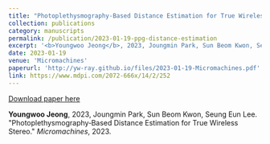 ```yaml
---
title: "Photoplethysmography‑Based Distance Estimation for True Wireless Stereo"
collection: publications
category: manuscripts
permalink: /publication/2023-01-19-ppg-distance-estimation
excerpt: '<b>Youngwoo Jeong</b>, 2023, Joungmin Park, Sun Beom Kwon, Seung Eun Lee. &quot;Photoplethysmography‑Based Distance Estimation for True Wireless Stereo.&quot; <i>Micromachines</i>, 2023.'
date: 2023-01-19
venue: 'Micromachines'
paperurl: 'http://yw-ray.github.io/files/2023-01-19-Micromachines.pdf'
link: https://www.mdpi.com/2072-666x/14/2/252
---
```


<a href='http://yw-ray.github.io/files/2023-01-19-Micromachines.pdf'>Download paper here</a>

<b>Youngwoo Jeong</b>, 2023, Joungmin Park, Sun Beom Kwon, Seung Eun Lee. &quot;Photoplethysmography‑Based Distance Estimation for True Wireless Stereo.&quot; <i>Micromachines</i>, 2023.
